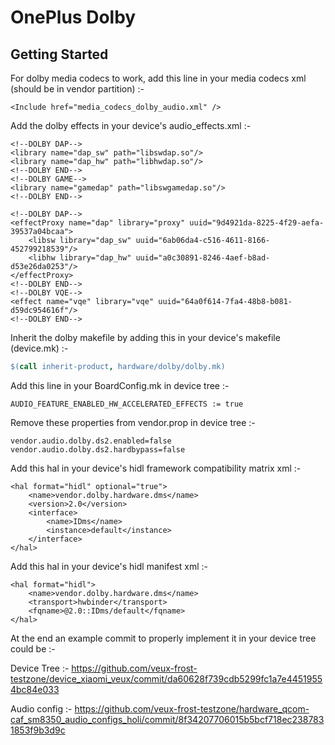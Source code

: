 # OnePlus Dolby

## Getting Started

For dolby media codecs to work, add this line in your media codecs xml (should be in vendor partition) :-

```
<Include href="media_codecs_dolby_audio.xml" />
```

Add the dolby effects in your device's audio_effects.xml :-

```
<!--DOLBY DAP-->
<library name="dap_sw" path="libswdap.so"/>
<library name="dap_hw" path="libhwdap.so"/>
<!--DOLBY END-->
<!--DOLBY GAME-->
<library name="gamedap" path="libswgamedap.so"/>
<!--DOLBY END-->
```

```
<!--DOLBY DAP-->
<effectProxy name="dap" library="proxy" uuid="9d4921da-8225-4f29-aefa-39537a04bcaa">
    <libsw library="dap_sw" uuid="6ab06da4-c516-4611-8166-452799218539"/>
    <libhw library="dap_hw" uuid="a0c30891-8246-4aef-b8ad-d53e26da0253"/>
</effectProxy>
<!--DOLBY END-->
<!--DOLBY VQE-->
<effect name="vqe" library="vqe" uuid="64a0f614-7fa4-48b8-b081-d59dc954616f"/>
<!--DOLBY END-->
```

Inherit the dolby makefile by adding this in your device's makefile (device.mk) :-

```makefile
$(call inherit-product, hardware/dolby/dolby.mk)
```

Add this line in your BoardConfig.mk in device tree :-

```
AUDIO_FEATURE_ENABLED_HW_ACCELERATED_EFFECTS := true
```

Remove these properties from vendor.prop in device tree :-

```
vendor.audio.dolby.ds2.enabled=false
vendor.audio.dolby.ds2.hardbypass=false
```

Add this hal in your device's hidl framework compatibility matrix xml :-

```
<hal format="hidl" optional="true">
    <name>vendor.dolby.hardware.dms</name>
    <version>2.0</version>
    <interface>
        <name>IDms</name>
        <instance>default</instance>
    </interface>
</hal>
```

Add this hal in your device's hidl manifest xml :-

```
<hal format="hidl">
    <name>vendor.dolby.hardware.dms</name>
    <transport>hwbinder</transport>
    <fqname>@2.0::IDms/default</fqname>
</hal>
```

At the end an example commit to properly implement it in your device tree could be :-

Device Tree :- https://github.com/veux-frost-testzone/device_xiaomi_veux/commit/da60628f739cdb5299fc1a7e44519554bc84e033

Audio config :- https://github.com/veux-frost-testzone/hardware_qcom-caf_sm8350_audio_configs_holi/commit/8f34207706015b5bcf718ec2387831853f9b3d9c
